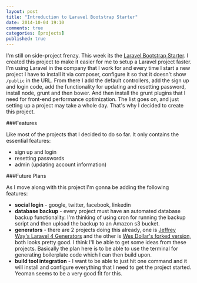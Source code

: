 ```yaml
---
layout: post
title: "Introduction to Laravel Bootstrap Starter"
date: 2014-10-04 19:10
comments: true
categories: [projects]
published: true
---
```


I'm still on side-project frenzy. This week its the [Laravel Bootstrap Starter](https://github.com/anchetaWern/laravel-bootstrap-starter). 
I created this project to make it easier for me to setup a Laravel project faster. I'm using Laravel in the company that I work for and every time I start a new project I have to install it via composer, configure it so that it doesn't show `/public` in the URL. From there I add the default controllers, add the sign up and login code, add the functionality for updating and resetting password, install node, grunt and then bower. And then install the grunt plugins that I need for front-end performance optimization. The list goes on, and just setting up a project may take a whole day. That's why I decided to create this project. 

###Features

Like most of the projects that I decided to do so far. It only contains the essential features:

- sign up and login
- resetting passwords
- admin (updating account information)

###Future Plans

As I move along with this project I'm gonna be adding the following features:

- **social login** - google, twitter, facebook, linkedin
- **database backup** - every project must have an automated database backup functionality. I'm thinking of using cron for running the backup script and then upload the backup to an Amazon s3 bucket.
- **generators** - there are 2 projects doing this already, one is [Jeffrey Way's Laravel 4 Generators](https://github.com/JeffreyWay/Laravel-4-Generators) and the other is [Wes Dollar's forked version](https://github.com/wdollar/Laravel-4-Generators-Bootstrap-3), both looks pretty good. I think I'll be able to get some ideas from these projects. Basically the plan here is to be able to use the terminal for generating boilerplate code which I can then build upon. 
- **build tool integration** - I want to be able to just hit one command and it will install and configure everything that I need to get the project started. Yeoman seems to be a very good fit for this. 
